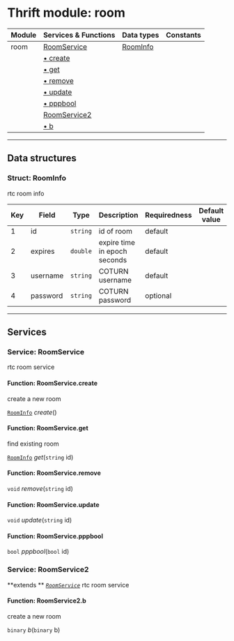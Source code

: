 # Thrift module: room

| Module | Services & Functions                            | Data types                   | Constants |
| ------ | ----------------------------------------------- | ---------------------------- | --------- |
| room   | [RoomService](#service-roomservice)             | [RoomInfo](#struct-roominfo) |           |
|        | [ &bull; create](#function-roomservicecreate)   |                              |           |
|        | [ &bull; get](#function-roomserviceget)         |                              |           |
|        | [ &bull; remove](#function-roomserviceremove)   |                              |           |
|        | [ &bull; update](#function-roomserviceupdate)   |                              |           |
|        | [ &bull; pppbool](#function-roomservicepppbool) |                              |           |
|        | [RoomService2](#service-roomservice2)           |                              |           |
|        | [ &bull; b](#function-roomservice2b)            |                              |           |

---

## Data structures

### Struct: RoomInfo

rtc room info

| Key | Field    | Type     | Description                  | Requiredness | Default value |
| --- | -------- | -------- | ---------------------------- | ------------ | ------------- |
| 1   | id       | `string` | id of room                   | default      |               |
| 2   | expires  | `double` | expire time in epoch seconds | default      |               |
| 3   | username | `string` | COTURN username              | default      |               |
| 4   | password | `string` | COTURN password              | optional     |               |

---

## Services

### Service: RoomService

rtc room service

#### Function: RoomService.create

create a new room

[`RoomInfo`](#struct-roominfo)
_create_()

#### Function: RoomService.get

find existing room

[`RoomInfo`](#struct-roominfo)
_get_(`string` id)

#### Function: RoomService.remove

`void`
_remove_(`string` id)

#### Function: RoomService.update

`void`
_update_(`string` id)

#### Function: RoomService.pppbool

`bool`
_pppbool_(`bool` id)

### Service: RoomService2

**extends ** _[`RoomService`](#service-roomservice)_
rtc room service

#### Function: RoomService2.b

create a new room

`binary`
_b_(`binary` b)

